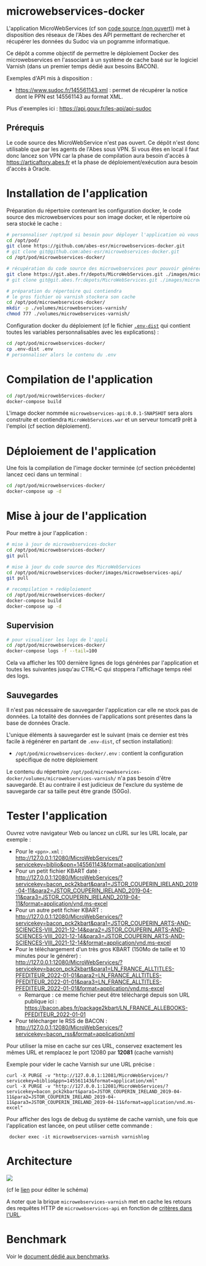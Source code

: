 # microwebservices-docker

L'application MicroWebServices (cf son [code source (non ouvert)](https://git.abes.fr/depots/MicroWebServices.git)) met à disposition des réseaux de l'Abes des API permettant de rechercher et récupérer les données du Sudoc via un pogramme informatique. 

Ce dépôt a comme objectif de permettre le déploiement Docker des microwebservices en l'associant à un système de cache basé sur le logiciel Varnish (dans un premier temps dédié aux besoins BACON).

Exemples d'API mis à disposition :
  - https://www.sudoc.fr/145561143.xml : permet de récupérer la notice dont le PPN est 145561143 au format XML.

Plus d'exemples ici : https://api.gouv.fr/les-api/api-sudoc

## Prérequis

Le code source des MicroWebService n'est pas ouvert. Ce dépôt n'est donc utilisable que par les agents de l'Abes sous VPN.
Si vous êtes en local il faut donc lancez son VPN car la phase de compilation aura besoin d'accès à https://articaftory.abes.fr et la phase de déploiement/exécution aura besoin d'accès à Oracle.

# Installation de l'application

Préparation du répertoire contenant les configuration docker, le code source des microwebservices pour son image docker, et le répertoire où sera stocké le cache :
```bash
# personnaliser /opt/pod si besoin pour déployer l'application où vous le souhaitez
cd /opt/pod/
git clone https://github.com/abes-esr/microwebservices-docker.git
# git clone git@github.com:abes-esr/microwebservices-docker.git
cd /opt/pod/microwebservices-docker/

# récupération du code source des microwebservices pour pouvoir générer son image docker
git clone https://git.abes.fr/depots/MicroWebServices.git ./images/microwebservices-api/
# git clone git@git.abes.fr:depots/MicroWebServices.git ./images/microwebservices-api/

# préparation du répertoire qui contiendra 
# le gros fichier où varnish stockera son cache
cd /opt/pod/microwebservices-docker/
mkdir -p ./volumes/microwebservices-varnish/
chmod 777 ./volumes/microwebservices-varnish/
```

Configuration docker du déploiement (cf le fichier [``.env-dist``](./.env-dist) qui contient toutes les variables personnalisables avec les explications) :
```bash
cd /opt/pod/microwebservices-docker/
cp .env-dist .env
# personnaliser alors le contenu du .env
```

# Compilation de l'application

```bash
cd /opt/pod/microwebServices-docker/
docker-compose build
```
L'image docker nommée `microwebservices-api:0.0.1-SNAPSHOT` sera alors construite et contiendra `MicroWebServices.war` et un serveur tomcat9 prêt à l'emploi (cf section déploiement).

# Déploiement de l'application

Une fois la compilation de l'image docker terminée (cf section précédente) lancez ceci dans un terminal :
```bash
cd /opt/pod/microwebservices-docker/
docker-compose up -d
```

# Mise à jour de l'application

Pour mettre à jour l'application :
```bash
# mise à jour de microwebservices-docker
cd /opt/pod/microwebservices-docker/
git pull

# mise à jour du code source des MicroWebServices
cd /opt/pod/microwebservices-docker/images/microwebservices-api/
git pull

# recompilation + redéploiement
cd /opt/pod/microwebservices-docker/
docker-compose build
docker-compose up -d
```

## Supervision

```bash
# pour visualiser les logs de l'appli
cd /opt/pod/microwebservices-docker/
docker-compose logs -f --tail=100
```

Cela va afficher les 100 dernière lignes de logs générées par l'application et toutes les suivantes jusqu'au CTRL+C qui stoppera l'affichage temps réel des logs.

## Sauvegardes

Il n'est pas nécessaire de sauvegarder l'application car elle ne stock pas de données. La totalité des données de l'applications sont présentes dans la base de données Oracle.

L'unique éléments à sauvegarder est le suivant (mais ce dernier est très facile à régénérer en partant de ``.env-dist``, cf section installation):
- ``/opt/pod/microwebservices-docker/.env`` : contient la configuration spécifique de notre déploiement

Le contenu du répertoire ``/opt/pod/microwebservices-docker/volumes/microwebservices-varnish/`` n'a pas besoin d'être sauvegardé. Et au contraire il est judicieux de l'exclure du système de sauvegarde car sa taille peut être grande (50Go).

# Tester l'application

Ouvrez votre navigateur Web ou lancez un cURL sur les URL locale, par exemple : 
- Pour le `<ppn>.xml` :  
  http://127.0.0.1:12080/MicroWebServices/?servicekey=biblio&ppn=145561143&format=application/xml
- Pour un petit fichier KBART daté :
  http://127.0.0.1:12080/MicroWebServices/?servicekey=bacon_pck2kbart&para1=JSTOR_COUPERIN_IRELAND_2019-04-11&para2=JSTOR_COUPERIN_IRELAND_2019-04-11&para3=JSTOR_COUPERIN_IRELAND_2019-04-11&format=application/vnd.ms-excel
- Pour un autre petit fichier KBART :  
  http://127.0.0.1:12080/MicroWebServices/?servicekey=bacon_pck2kbart&para1=JSTOR_COUPERIN_ARTS-AND-SCIENCES-VIII_2021-12-14&para2=JSTOR_COUPERIN_ARTS-AND-SCIENCES-VIII_2021-12-14&para3=JSTOR_COUPERIN_ARTS-AND-SCIENCES-VIII_2021-12-14&format=application/vnd.ms-excel
- Pour le téléchargement d'un très gros KBART (150Mo de taille et 10 minutes pour le générer) :  
  http://127.0.0.1:12080/MicroWebServices/?servicekey=bacon_pck2kbart&para1=LN_FRANCE_ALLTITLES-PFEDITEUR_2022-01-01&para2=LN_FRANCE_ALLTITLES-PFEDITEUR_2022-01-01&para3=LN_FRANCE_ALLTITLES-PFEDITEUR_2022-01-01&format=application/vnd.ms-excel
  - Remarque : ce meme fichier peut être téléchargé depuis son URL publique ici :  
    https://bacon.abes.fr/package2kbart/LN_FRANCE_ALLEBOOKS-PFEDITEUR_2022-01-01
- Pour télécharger le RSS de BACON :
  http://127.0.0.1:12080/MicroWebServices/?servicekey=bacon_rss&format=application/xml

Pour utiliser la mise en cache sur ces URL, conservez exactement les mêmes URL et remplacez le port 12080 par **12081** (cache varnish)

Exemple pour vider le cache Varnish sur une URL précise :
```
curl -X PURGE -v "http://127.0.0.1:12081/MicroWebServices/?servicekey=biblio&ppn=145561143&format=application/xml"
curl -X PURGE -v "http://127.0.0.1:12081/MicroWebServices/?servicekey=bacon_pck2kbart&para1=JSTOR_COUPERIN_IRELAND_2019-04-11&para2=JSTOR_COUPERIN_IRELAND_2019-04-11&para3=JSTOR_COUPERIN_IRELAND_2019-04-11&format=application/vnd.ms-excel"
```

Pour afficher des logs de debug du système de cache varnish, une fois que l'application est lancée, on peut utiliser cette commande :
```
 docker exec -it microwebservices-varnish varnishlog
```


# Architecture

<img src="https://docs.google.com/drawings/d/e/2PACX-1vRwJzkixj2QSGXnGf4JdIaXOSpnsSyMznShoqJLXl9sX_5ewKdqlYIzjFcmobCYPsFOo_z5UfnlEGG6/pub?w=1319&amp;h=635">

(cf le [lien](https://docs.google.com/drawings/d/1BDwRgBFFtrGaaV31hevRFTcOMNNiOo4AhkPhbxxz9-8/edit) pour éditer le schéma)

A noter que la brique ``microwebservices-varnish`` met en cache les retours des requêtes HTTP de ``microwebservices-api`` en fonction de [critères dans l'URL](https://github.com/abes-esr/microwebservices-docker/blob/develop/images/microwebservices-varnish/default.vcl#L21-L30).

# Benchmark

Voir le [document dédié aux benchmarks](./BENCHMARK.md).
